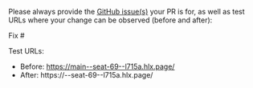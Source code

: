 Please always provide the [GitHub issue(s)](../issues) your PR is for, as well as test URLs where your change can be observed (before and after):

Fix #<gh-issue-id>

Test URLs:
- Before: https://main--seat-69--l715a.hlx.page/
- After: https://<branch>--seat-69--l715a.hlx.page/

